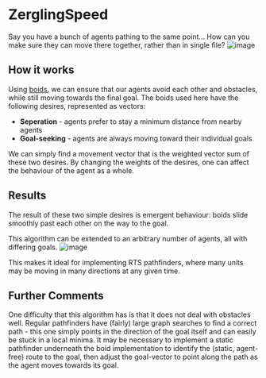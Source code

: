# ZerglingSpeed
Say you have a bunch of agents pathing to the same point... How can you make sure they can move there together, rather than in single file?
![image](https://cloud.githubusercontent.com/assets/8551479/10560929/6a4dcf8a-74e7-11e5-8f18-09b7b662432e.png)

## How it works
Using [boids](https://en.wikipedia.org/wiki/Boids), we can ensure that our agents avoid each other and obstacles, while still moving towards the final goal. The boids used here have the following desires, represented as vectors:

* **Seperation** - agents prefer to stay a minimum distance from nearby agents
* **Goal-seeking** - agents are always moving toward their individual goals

We can simply find a movement vector that is the weighted vector sum of these two desires. By changing the weights of the desires, one can affect the behaviour of the agent as a whole.

## Results
The result of these two simple desires is emergent behaviour: boids slide smoothly past each other on the way to the goal.

This algorithm can be extended to an arbitrary number of agents, all with differing goals.
![image](https://cloud.githubusercontent.com/assets/8551479/10560925/5a0a7286-74e7-11e5-97f9-8f5bdefc5a98.png)

This makes it ideal for implementing RTS pathfinders, where many units may be moving in many directions at any given time.

## Further Comments
One difficulty that this algorithm has is that it does not deal with obstacles well. Regular pathfinders have (fairly) large graph searches to find a correct path - this one simply points in the direction of the goal itself and can easily be stuck in a local minima. It may be necessary to implement a static pathfinder underneath the boid implementation to identify the (static, agent-free) route to the goal, then adjust the goal-vector to point along the path as the agent moves towards its goal.
